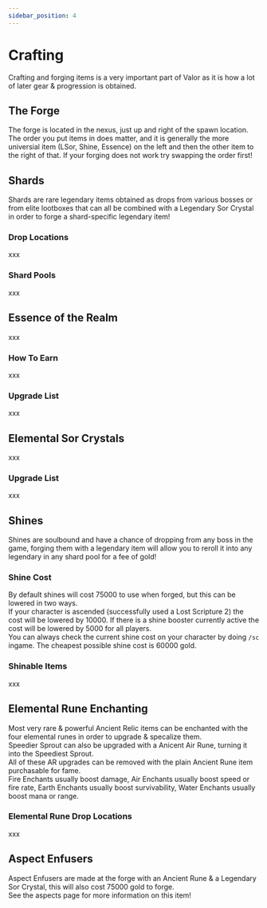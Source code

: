 ```yaml
---
sidebar_position: 4
---
```


# Crafting  
Crafting and forging items is a very important part of Valor as it is how a lot of later gear & progression is obtained.

## The Forge
The forge is located in the nexus, just up and right of the spawn location.  
The order you put items in does matter, and it is generally the more universial item (LSor, Shine, Essence) on the left and then the other item to the right of that. If your forging does not work try swapping the order first!


## Shards
Shards are rare legendary items obtained as drops from various bosses or from elite lootboxes that can all be combined with a Legendary Sor Crystal in order to forge a shard-specific legendary item!

### Drop Locations
xxx

### Shard Pools
xxx


## Essence of the Realm
xxx

### How To Earn
xxx

### Upgrade List
xxx


## Elemental Sor Crystals
xxx

### Upgrade List
xxx


## Shines
Shines are soulbound and have a chance of dropping from any boss in the game, forging them with a legendary item will allow you to reroll it into any legendary in any shard pool for a fee of gold!

### Shine Cost
By default shines will cost 75000 to use when forged, but this can be lowered in two ways.  
If your character is ascended (successfully used a Lost Scripture 2) the cost will be lowered by 10000.
If there is a shine booster currently active the cost will be lowered by 5000 for all players.  
You can always check the current shine cost on your character by doing `/sc` ingame. The cheapest possible shine cost is 60000 gold.

### Shinable Items
xxx


##  Elemental Rune Enchanting
Most very rare & powerful Ancient Relic items can be enchanted with the four elemental runes in order to upgrade & specalize them.  
Speedier Sprout can also be upgraded with a Anicent Air Rune, turning it into the Speediest Sprout.  
All of these AR upgrades can be removed with the plain Ancient Rune item purchasable for fame.  
Fire Enchants usually boost damage, Air Enchants usually boost speed or fire rate, Earth Enchants usually boost survivability, Water Enchants usually boost mana or range.

### Elemental Rune Drop Locations
xxx


## Aspect Enfusers
Aspect Enfusers are made at the forge with an Ancient Rune & a Legendary Sor Crystal, this will also cost 75000 gold to forge.  
See the aspects page for more information on this item!